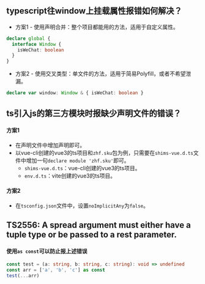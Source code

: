 ## typescript往window上挂载属性报错如何解决？
* 方案1 - 使用声明合并：整个项目都能用的方法，适用于自定义属性。
```typescript
declare global {
  interface Window {
    isWeChat: boolean
  }
}
```
* 方案2 - 使用交叉类型：单文件的方法，适用于简易Polyfill，或者不希望泄漏。
```typescript
declare var window: Window & { isWeChat: boolean }
```

## ts引入js的第三方模块时报缺少声明文件的错误？
#### 方案1
* 在声明文件中增加声明即可。
* 以vue-cli创建的vue3的ts项目和`zhf.sku`包为例，只需要在`shims-vue.d.ts`文件中增加一句`declare module 'zhf.sku'`即可。
  - `shims-vue.d.ts`：vue-cli创建的vue3的ts项目。
  - `env.d.ts`：vite创建的vue3的ts项目。
#### 方案2
* 在`tsconfig.json`文件中，设置`noImplicitAny`为`false`。

## TS2556: A spread argument must either have a tuple type or be passed to a rest parameter.
#### 使用`as const`可以防止报上述错误
```typescript
const test = (a: string, b: string, c: string): void => undefined
const arr = ['a', 'b', 'c'] as const
test(...arr)
```
